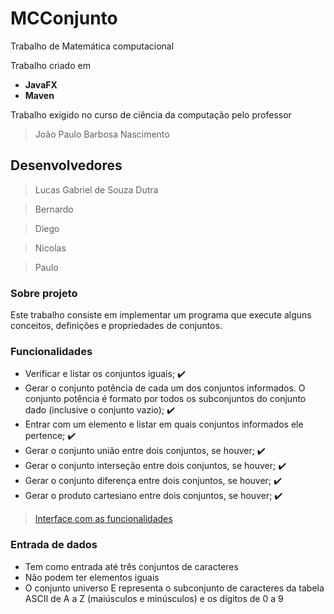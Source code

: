 # MCConjunto

Trabalho de Matemática computacional


Trabalho criado em 
- **JavaFX**
- **Maven**  

Trabalho exigido no curso de ciência da computação pelo professor
>  João Paulo Barbosa Nascimento

## Desenvolvedores

> Lucas Gabriel de Souza Dutra

> Bernardo

> Diego

> Nicolas

> Paulo

### Sobre projeto

Este trabalho consiste em implementar um programa que execute alguns conceitos, definições e
propriedades de conjuntos.

### Funcionalidades

- Verificar e listar os conjuntos iguais; :heavy_check_mark:
- Gerar o conjunto potência de cada um dos conjuntos informados. O conjunto potência é formato por todos os subconjuntos do conjunto dado (inclusive o conjunto vazio); :heavy_check_mark:
- Entrar com um elemento e listar em quais conjuntos informados ele pertence; :heavy_check_mark:
- Gerar o conjunto união entre dois conjuntos, se houver; :heavy_check_mark:
- Gerar o conjunto interseção entre dois conjuntos, se houver; :heavy_check_mark:
- Gerar o conjunto diferença entre dois conjuntos, se houver; :heavy_check_mark:
- Gerar o produto cartesiano entre dois conjuntos, se houver; :heavy_check_mark:

>[Interface com as funcionalidades](https://github.com/lucasbiel7/MCConjunto/blob/master/src/main/java/br/com/MCConjunto/model/IManipularConjunto.java) 

### Entrada de dados

- Tem como entrada até três conjuntos de caracteres
- Não podem ter elementos iguais
- O conjunto universo E representa o subconjunto de caracteres da tabela ASCII de A a Z (maiúsculos e minúsculos) e os dígitos de 0 a 9


